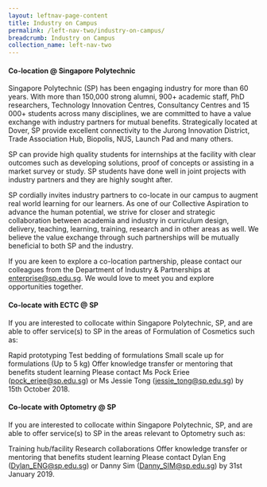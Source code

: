 ```yaml
---
layout: leftnav-page-content
title: Industry on Campus
permalink: /left-nav-two/industry-on-campus/
breadcrumb: Industry on Campus
collection_name: left-nav-two
---
```


#### Co-location @ Singapore Polytechnic

Singapore Polytechnic (SP) has been engaging industry for more than 60 years. With more than 150,000 strong alumni, 900+ academic staff, PhD researchers, Technology Innovation Centres, Consultancy Centres and 15 000+ students across many disciplines, we are committed to have a value exchange with industry partners for mutual benefits. Strategically located at Dover, SP provide excellent connectivity to the Jurong Innovation District, Trade Association Hub, Biopolis, NUS, Launch Pad and many others.

SP can provide high quality students for internships at the facility with clear outcomes such as developing solutions, proof of concepts or assisting in a market survey or study. SP students have done well in joint projects with industry partners and they are highly sought after.

SP cordially invites industry partners to co-locate in our campus to augment real world learning for our learners. As one of our Collective Aspiration to advance the human potential, we strive for closer and strategic collaboration between academia and industry in curriculum design, delivery, teaching, learning, training, research and in other areas as well. We believe the value exchange through such partnerships will be mutually beneficial to both SP and the industry.

If you are keen to explore a co-location partnership, please contact our colleagues from the Department of Industry & Partnerships at enterprise@sp.edu.sg. We would love to meet you and explore opportunities together.

#### Co-locate with ECTC @ SP

If you are interested to collocate within Singapore Polytechnic, SP, and are able to offer service(s) to SP in the areas of Formulation of Cosmetics such as:

Rapid prototyping
Test bedding of formulations
Small scale up for formulations (Up to 5 kg)
Offer knowledge transfer or mentoring that benefits student learning
Please contact Ms Pock Eriee (pock_eriee@sp.edu.sg) or Ms Jessie Tong (jessie_tong@sp.edu.sg) by 15th October 2018.


#### Co-locate with Optometry @ SP

If you are interested to collocate within Singapore Polytechnic, SP, and are able to offer service(s) to SP in the areas relevant to Optometry such as:

Training hub/facility
Research collaborations
Offer knowledge transfer or mentoring that benefits student learning
Please contact Dylan Eng (Dylan_ENG@sp.edu.sg) or Danny Sim (Danny_SIM@sp.edu.sg) by 31st January 2019.
